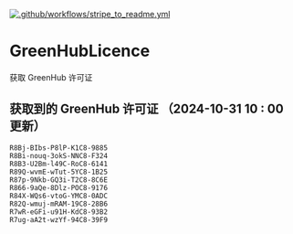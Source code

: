 [![.github/workflows/stripe_to_readme.yml](https://github.com/zjx-kimi/GreenHubLicence/actions/workflows/stripe_to_readme.yml/badge.svg)](https://github.com/zjx-kimi/GreenHubLicence/actions/workflows/stripe_to_readme.yml)
# GreenHubLicence
获取 GreenHub 许可证
## 获取到的 GreenHub 许可证 （2024-10-31 10 : 00 更新）
```
R8Bj-BIbs-P8lP-K1C8-9885
R8Bi-nouq-3okS-NNC8-F324
R8B3-U2Bm-l49C-RoC8-6141
R89Q-wvmE-wTut-5YC8-1B25
R87p-9Nkb-GQ3i-T2C8-8C6E
R866-9aQe-8Dlz-POC8-9176
R84X-WQs6-vtoG-YMC8-0ADC
R82Q-wmuj-mRAM-19C8-28B6
R7wR-eGFi-u91H-KdC8-93B2
R7ug-aA2t-wzYf-94C8-39F9
```
